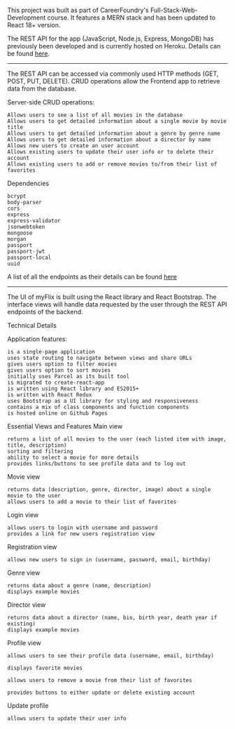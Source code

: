 This project was built as part of CareerFoundry's Full-Stack-Web-Development course.
It features a MERN stack and has been updated to React 18+ version.


The REST API for the app (JavaScript, Node.js, Express, MongoDB) has previously been developed and is currently hosted on Heroku. Details can be found [here](https://github.com/toNy5oo/movie_api). 

---

The REST API can be accessed via commonly used HTTP methods (GET, POST, PUT, DELETE). CRUD operations allow the Frontend app to retrieve data from the database.


Server-side CRUD operations:

    Allows users to see a list of all movies in the database
    Allows users to get detailed information about a single movie by movie title
    Allows users to get detailed information about a genre by genre name
    Allows users to get detailed information about a director by name
    Allows new users to create an user account
    Allows existing users to update their user info or to delete their account
    Allows existing users to add or remove movies to/from their list of favorites

Dependencies

    bcrypt
    body-parser
    cors
    express
    express-validator
    jsonwebtoken
    mongoose
    morgan
    passport
    passport-jwt
    passport-local
    uuid

A list of all the endpoints as their details can be found [here](https://tony5oo.github.io/movie_api/public/documentation.html)

---

The UI of myFlix is built using the React library and React Bootstrap. The interface views will handle data requested by the user through the REST API endpoints of the backend.

Technical Details

Application features:

    is a single-page application
    uses state routing to navigate between views and share URLs
    gives users option to filter movies
    gives users option to sort movies
    initially uses Parcel as its built tool
    is migrated to create-react-app
    is written using React library and ES2015+
    is written with React Redux
    uses Bootstrap as a UI library for styling and responsiveness
    contains a mix of class components and function components
    is hosted online on Github Pages

Essential Views and Features
Main view

    returns a list of all movies to the user (each listed item with image, title, description)
    sorting and filtering
    ability to select a movie for more details
    provides links/buttons to see profile data and to log out

Movie view

    returns data (description, genre, director, image) about a single movie to the user
    allows users to add a movie to their list of favorites

Login view

    allows users to login with username and password
    provides a link for new users registration view

Registration view

    allows new users to sign in (username, password, email, birthday)

Genre view

    returns data about a genre (name, description)
    displays example movies

Director view

    returns data about a director (name, bio, birth year, death year if existing)
    displays example movies

Profile view

    allows users to see their profile data (username, email, birthday)

    displays favorite movies

    allows users to remove a movie from their list of favorites

    provides buttons to either update or delete existing account

Update profile

    allows users to update their user info
		
